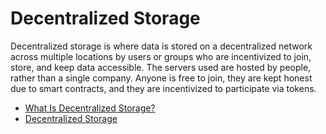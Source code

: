 # Decentralized Storage

Decentralized storage is where data is stored on a decentralized network across multiple locations by users or groups who are incentivized to join, store, and keep data accessible. The servers used are hosted by people, rather than a single company. Anyone is free to join, they are kept honest due to smart contracts, and they are incentivized to participate via tokens.

- [What Is Decentralized Storage?](https://medium.com/@ppio/what-is-decentralized-storage-9c4b761942e2)
- [Decentralized Storage](https://ethereum.org/en/developers/docs/storage/)
